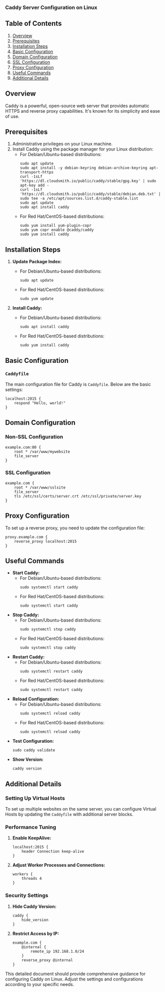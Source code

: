 ### Caddy Server Configuration on Linux

## Table of Contents
1. [Overview](#overview)
2. [Prerequisites](#prerequisites)
3. [Installation Steps](#installation-steps)
4. [Basic Configuration](#basic-configuration)
5. [Domain Configuration](#domain-configuration)
6. [SSL Configuration](#ssl-configuration)
7. [Proxy Configuration](#proxy-configuration)
8. [Useful Commands](#useful-commands)
9. [Additional Details](#additional-details)

## Overview
Caddy is a powerful, open-source web server that provides automatic HTTPS and reverse proxy capabilities. It's known for its simplicity and ease of use.

## Prerequisites
1. Administrative privileges on your Linux machine.
2. Install Caddy using the package manager for your Linux distribution:
   - For Debian/Ubuntu-based distributions:
     ```shell
     sudo apt update
     sudo apt install -y debian-keyring debian-archive-keyring apt-transport-https
     curl -1sLf 'https://dl.cloudsmith.io/public/caddy/stable/gpg.key' | sudo apt-key add -
     curl -1sLf 'https://dl.cloudsmith.io/public/caddy/stable/debian.deb.txt' | sudo tee -a /etc/apt/sources.list.d/caddy-stable.list
     sudo apt update
     sudo apt install caddy
     ```
   - For Red Hat/CentOS-based distributions:
     ```shell
     sudo yum install yum-plugin-copr
     sudo yum copr enable @caddy/caddy
     sudo yum install caddy
     ```

## Installation Steps
1. **Update Package Index:**
   - For Debian/Ubuntu-based distributions:
     ```shell
     sudo apt update
     ```
   - For Red Hat/CentOS-based distributions:
     ```shell
     sudo yum update
     ```

2. **Install Caddy:**
   - For Debian/Ubuntu-based distributions:
     ```shell
     sudo apt install caddy
     ```
   - For Red Hat/CentOS-based distributions:
     ```shell
     sudo yum install caddy
     ```

## Basic Configuration
### `Caddyfile`
The main configuration file for Caddy is `Caddyfile`. Below are the basic settings:

```plaintext
localhost:2015 {
    respond "Hello, world!"
}
```

## Domain Configuration
### Non-SSL Configuration

```plaintext
example.com:80 {
    root * /var/www/mywebsite
    file_server
}
```

### SSL Configuration

```plaintext
example.com {
    root * /var/www/sslsite
    file_server
    tls /etc/ssl/certs/server.crt /etc/ssl/private/server.key
}
```

## Proxy Configuration
To set up a reverse proxy, you need to update the configuration file:

```plaintext
proxy.example.com {
    reverse_proxy localhost:2015
}
```

## Useful Commands
- **Start Caddy:**
  - For Debian/Ubuntu-based distributions:
    ```shell
    sudo systemctl start caddy
    ```
  - For Red Hat/CentOS-based distributions:
    ```shell
    sudo systemctl start caddy
    ```
- **Stop Caddy:**
  - For Debian/Ubuntu-based distributions:
    ```shell
    sudo systemctl stop caddy
    ```
  - For Red Hat/CentOS-based distributions:
    ```shell
    sudo systemctl stop caddy
    ```
- **Restart Caddy:**
  - For Debian/Ubuntu-based distributions:
    ```shell
    sudo systemctl restart caddy
    ```
  - For Red Hat/CentOS-based distributions:
    ```shell
    sudo systemctl restart caddy
    ```
- **Reload Configuration:**
  - For Debian/Ubuntu-based distributions:
    ```shell
    sudo systemctl reload caddy
    ```
  - For Red Hat/CentOS-based distributions:
    ```shell
    sudo systemctl reload caddy
    ```
- **Test Configuration:**
  ```shell
  sudo caddy validate
  ```
- **Show Version:**
  ```shell
  caddy version
  ```

## Additional Details
### Setting Up Virtual Hosts
To set up multiple websites on the same server, you can configure Virtual Hosts by updating the `Caddyfile` with additional server blocks.

### Performance Tuning
1. **Enable KeepAlive:**
    ```plaintext
    localhost:2015 {
        header Connection keep-alive
    }
    ```
2. **Adjust Worker Processes and Connections:**
    ```plaintext
    workers {
        threads 4
    }
    ```

### Security Settings
1. **Hide Caddy Version:**
    ```plaintext
    caddy {
        hide_version
    }
    ```
2. **Restrict Access by IP:**
    ```plaintext
    example.com {
        @internal {
            remote_ip 192.168.1.0/24
        }
        reverse_proxy @internal
    }
    ```

This detailed document should provide comprehensive guidance for configuring Caddy on Linux. Adjust the settings and configurations according to your specific needs.
